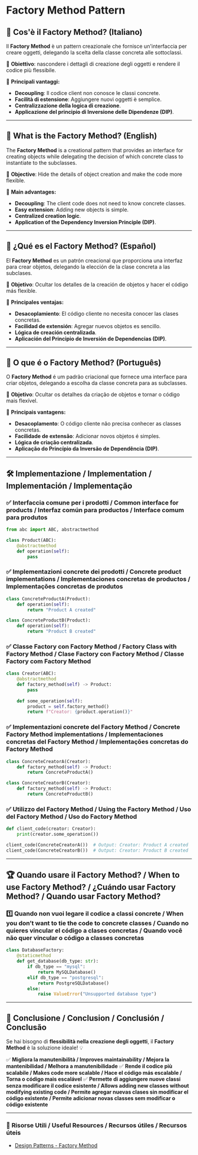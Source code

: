 # Factory Method Pattern

## 📌 Cos'è il Factory Method? (Italiano)
Il **Factory Method** è un pattern creazionale che fornisce un'interfaccia per creare oggetti, delegando la scelta della classe concreta alle sottoclassi.

🔹 **Obiettivo**: nascondere i dettagli di creazione degli oggetti e rendere il codice più flessibile.

🔹 **Principali vantaggi:**
- **Decoupling**: Il codice client non conosce le classi concrete.
- **Facilità di estensione**: Aggiungere nuovi oggetti è semplice.
- **Centralizzazione della logica di creazione**.
- **Applicazione del principio di Inversione delle Dipendenze (DIP)**.

---

## 📌 What is the Factory Method? (English)
The **Factory Method** is a creational pattern that provides an interface for creating objects while delegating the decision of which concrete class to instantiate to the subclasses.

🔹 **Objective**: Hide the details of object creation and make the code more flexible.

🔹 **Main advantages:**
- **Decoupling**: The client code does not need to know concrete classes.
- **Easy extension**: Adding new objects is simple.
- **Centralized creation logic**.
- **Application of the Dependency Inversion Principle (DIP)**.

---

## 📌 ¿Qué es el Factory Method? (Español)
El **Factory Method** es un patrón creacional que proporciona una interfaz para crear objetos, delegando la elección de la clase concreta a las subclases.

🔹 **Objetivo**: Ocultar los detalles de la creación de objetos y hacer el código más flexible.

🔹 **Principales ventajas:**
- **Desacoplamiento**: El código cliente no necesita conocer las clases concretas.
- **Facilidad de extensión**: Agregar nuevos objetos es sencillo.
- **Lógica de creación centralizada**.
- **Aplicación del Principio de Inversión de Dependencias (DIP)**.

---

## 📌 O que é o Factory Method? (Português)
O **Factory Method** é um padrão criacional que fornece uma interface para criar objetos, delegando a escolha da classe concreta para as subclasses.

🔹 **Objetivo**: Ocultar os detalhes da criação de objetos e tornar o código mais flexível.

🔹 **Principais vantagens:**
- **Desacoplamento**: O código cliente não precisa conhecer as classes concretas.
- **Facilidade de extensão**: Adicionar novos objetos é simples.
- **Lógica de criação centralizada**.
- **Aplicação do Princípio da Inversão de Dependência (DIP)**.

---

## 🛠️ Implementazione / Implementation / Implementación / Implementação

### ✅ **Interfaccia comune per i prodotti / Common interface for products / Interfaz común para productos / Interface comum para produtos**
```python
from abc import ABC, abstractmethod

class Product(ABC):
    @abstractmethod
    def operation(self):
        pass
```

### ✅ **Implementazioni concrete dei prodotti / Concrete product implementations / Implementaciones concretas de productos / Implementações concretas de produtos**
```python
class ConcreteProductA(Product):
    def operation(self):
        return "Product A created"

class ConcreteProductB(Product):
    def operation(self):
        return "Product B created"
```

### ✅ **Classe Factory con Factory Method / Factory Class with Factory Method / Clase Factory con Factory Method / Classe Factory com Factory Method**
```python
class Creator(ABC):
    @abstractmethod
    def factory_method(self) -> Product:
        pass
    
    def some_operation(self):
        product = self.factory_method()
        return f"Creator: {product.operation()}"
```

### ✅ **Implementazioni concrete del Factory Method / Concrete Factory Method implementations / Implementaciones concretas del Factory Method / Implementações concretas do Factory Method**
```python
class ConcreteCreatorA(Creator):
    def factory_method(self) -> Product:
        return ConcreteProductA()

class ConcreteCreatorB(Creator):
    def factory_method(self) -> Product:
        return ConcreteProductB()
```

### ✅ **Utilizzo del Factory Method / Using the Factory Method / Uso del Factory Method / Uso do Factory Method**
```python
def client_code(creator: Creator):
    print(creator.some_operation())

client_code(ConcreteCreatorA())  # Output: Creator: Product A created
client_code(ConcreteCreatorB())  # Output: Creator: Product B created
```

---

## 🏆 Quando usare il Factory Method? / When to use Factory Method? / ¿Cuándo usar Factory Method? / Quando usar Factory Method?

### **1️⃣ Quando non vuoi legare il codice a classi concrete / When you don’t want to tie the code to concrete classes / Cuando no quieres vincular el código a clases concretas / Quando você não quer vincular o código a classes concretas**
```python
class DatabaseFactory:
    @staticmethod
    def get_database(db_type: str):
        if db_type == "mysql":
            return MySQLDatabase()
        elif db_type == "postgresql":
            return PostgreSQLDatabase()
        else:
            raise ValueError("Unsupported database type")
```

---

## 🚀 **Conclusione / Conclusion / Conclusión / Conclusão**
Se hai bisogno di **flessibilità nella creazione degli oggetti**, il **Factory Method** è la soluzione ideale! 💡

✅ **Migliora la manutenibilità / Improves maintainability / Mejora la mantenibilidad / Melhora a manutenibilidade**
✅ **Rende il codice più scalabile / Makes code more scalable / Hace el código más escalable / Torna o código mais escalável**
✅ **Permette di aggiungere nuove classi senza modificare il codice esistente / Allows adding new classes without modifying existing code / Permite agregar nuevas clases sin modificar el código existente / Permite adicionar novas classes sem modificar o código existente**

---

### 📖 **Risorse Utili / Useful Resources / Recursos útiles / Recursos úteis**
- [Design Patterns - Factory Method](https://refactoring.guru/design-patterns/factory-method)
